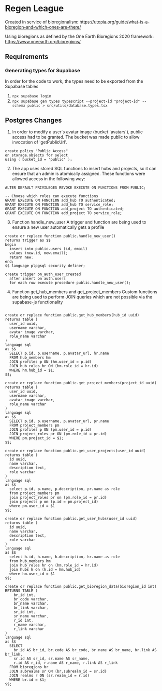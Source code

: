 # Regen League

Created in service of bioregionalism: https://utopia.org/guide/what-is-a-bioregion-and-which-ones-are-there/

Using bioregions as defined by the One Earth Bioregions 2020 framework: https://www.oneearth.org/bioregions/

## Requirements

### Generating types for Supabase
In order for the code to work, the types need to be exported from the Supabase tables 

1. ```npx supabase login```
2. ```npx supabase gen types typescript --project-id "project-id" --schema public > src/utils/database.types.tsx```

## Postgres Changes

1. In order to modify a user's avatar image (bucket 'avatars'), public access had to be granted. The bucket was made public to allow invocation of 'getPublicUrl'.
```
create policy "Public Access"
on storage.objects for select
using ( bucket_id = 'public' );
```

2. The app uses stored SQL functions to insert hubs and projects, so it can ensure that an admin is atomically assigned. These functions were allowed access in the following way:
```
ALTER DEFAULT PRIVILEGES REVOKE EXECUTE ON FUNCTIONS FROM PUBLIC;

-- Choose which roles can execute functions
GRANT EXECUTE ON FUNCTION add_hub TO authenticated;
GRANT EXECUTE ON FUNCTION add_hub TO service_role;
GRANT EXECUTE ON FUNCTION add_project TO authenticated;
GRANT EXECUTE ON FUNCTION add_project TO service_role;
```

3. Function handle_new_user
A trigger and function are being used to ensure a new user automatically gets a profile
```
create or replace function public.handle_new_user() 
returns trigger as $$
begin
  insert into public.users (id, email)
  values (new.id, new.email);
  return new;
end;
$$ language plpgsql security definer;

create trigger on_auth_user_created
  after insert on auth.users
  for each row execute procedure public.handle_new_user();
```

4. Function get_hub_members and get_project_members
Custom functions are being used to perform JOIN queries which are not possible via the supabase-js functionality
```

create or replace function public.get_hub_members(hub_id uuid)
returns table (
  user_id uuid,
  username varchar,
  avatar_image varchar,
  role_name varchar
)
language sql
as $$
  SELECT p.id, p.username, p.avatar_url, hr.name
  FROM hub_members hm
  JOIN profiles p ON (hm.user_id = p.id)
  JOIN hub_roles hr ON (hm.role_id = hr.id)
  WHERE hm.hub_id = $1;
$$;

create or replace function public.get_project_members(project_id uuid)
returns table (
  user_id uuid,
  username varchar,
  avatar_image varchar,
  role_name varchar
)
language sql
as $$
  SELECT p.id, p.username, p.avatar_url, pr.name
  FROM project_members pm
  JOIN profiles p ON (pm.user_id = p.id)
  JOIN project_roles pr ON (pm.role_id = pr.id)
  WHERE pm.project_id = $1;
$$;

create or replace function public.get_user_projects(user_id uuid)
returns table (
  id uuid,
  name varchar,
  description text,
  role varchar
)
language sql
as $$
  select p.id, p.name, p.description, pr.name as role
  from project_members pm
  join project_roles pr on (pm.role_id = pr.id)
  join projects p on (p.id = pm.project_id)
  where pm.user_id = $1
$$;

create or replace function public.get_user_hubs(user_id uuid)
returns table (
  id uuid,
  name varchar,
  description text,
  role varchar
)
language sql
as $$
  select h.id, h.name, h.description, hr.name as role
  from hub_members hm
  join hub_roles hr on (hm.role_id = hr.id)
  join hubs h on (h.id = hm.hub_id)
  where hm.user_id = $1
$$;

create or replace function public.get_bioregion_data(bioregion_id int)
RETURNS TABLE (
    br_id int,
    br_code varchar,
    br_name varchar,
    br_link varchar,
    sr_id int,
    sr_name varchar,
    r_id int,
    r_name varchar,
    r_link varchar
)
language sql
as $$
  SELECT 
    br.id AS br_id, br.code AS br_code, br.name AS br_name, br.link AS br_link,
    sr.id AS sr_id, sr.name AS sr_name,
    r.id AS r_id, r.name AS r_name, r.link AS r_link
  FROM bioregions br
  JOIN subrealms sr ON (br.subrealm_id = sr.id)
  JOIN realms r ON (sr.realm_id = r.id)
  WHERE br.id = $1;
$$;


```

